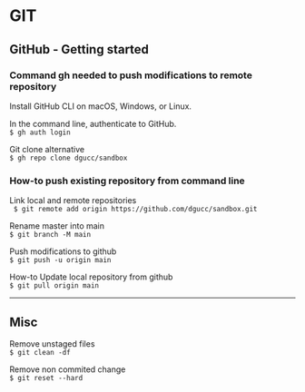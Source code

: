 # GIT

## GitHub - Getting started

### Command gh needed to push modifications to remote repository  
Install GitHub CLI on macOS, Windows, or Linux.  

In the command line, authenticate to GitHub.  
`$ gh auth login`  

Git clone alternative  
`$ gh repo clone dgucc/sandbox`  

### How-to push existing repository from command line  

Link local and remote repositories  
` $ git remote add origin https://github.com/dgucc/sandbox.git`  

Rename master into main  
`$ git branch -M main`  

Push modifications to github  
`$ git push -u origin main`  

How-to Update local repository from github  
`$ git pull origin main`  

---

## Misc

Remove unstaged files  
`$ git clean -df`  

Remove non commited change  
`$ git reset --hard`  
